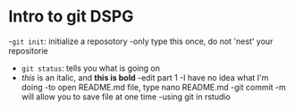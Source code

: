 
# Intro to git DSPG
-`git init`: initialize a reposotory
	-only type this once, do not 'nest' your repositorie
- `git status`: tells you what is going on
- *this* is an italic, and **this is bold**
-edit part 1
-I have no idea what I'm doing
-to open README.md file, type nano README.md
-git commit -m will allow you to save file at one time
-using git in rstudio 

